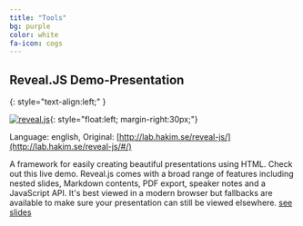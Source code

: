 ```yaml
---
title: "Tools"
bg: purple
color: white
fa-icon: cogs
---
```


## Reveal.JS Demo-Presentation
{: style="text-align:left;" }

[![reveal.js](reveal.js-3.0.0/thumbnail.jpg)](reveal.js-3.0.0/){: style="float:left; margin-right:30px;"}

Language: english, Original: [http://lab.hakim.se/reveal-js/](http://lab.hakim.se/reveal-js/#/)

A framework for easily creating beautiful presentations using HTML. Check out this live demo. Reveal.js comes with a broad range of features including nested slides, Markdown contents, PDF export, speaker notes and a JavaScript API. It's best viewed in a modern browser but fallbacks are available to make sure your presentation can still be viewed elsewhere. [see slides](reveal.js-3.0.0/)
